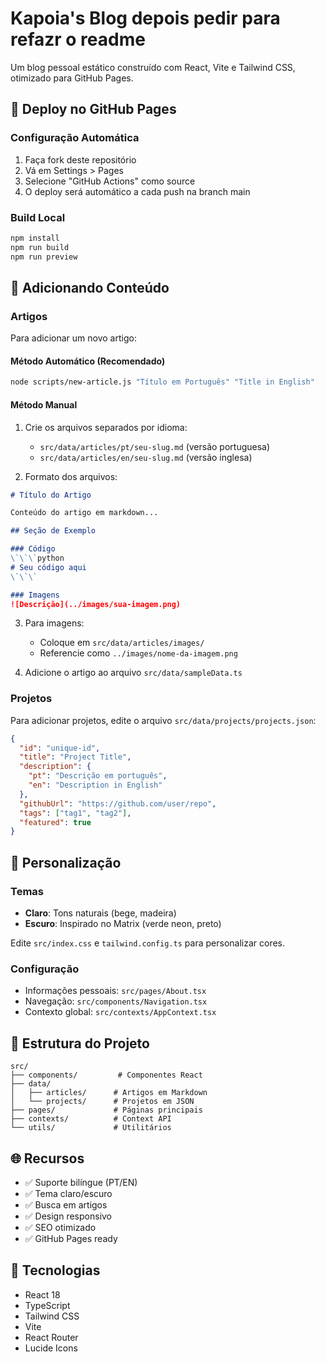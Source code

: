 # Kapoia's Blog depois pedir para refazr o readme

Um blog pessoal estático construído com React, Vite e Tailwind CSS, otimizado para GitHub Pages.

## 🚀 Deploy no GitHub Pages

### Configuração Automática
1. Faça fork deste repositório
2. Vá em Settings > Pages
3. Selecione "GitHub Actions" como source
4. O deploy será automático a cada push na branch main

### Build Local
```bash
npm install
npm run build
npm run preview
```

## 📝 Adicionando Conteúdo

### Artigos
Para adicionar um novo artigo:

#### Método Automático (Recomendado)
```bash
node scripts/new-article.js "Título em Português" "Title in English"
```

#### Método Manual
1. Crie os arquivos separados por idioma:
   - `src/data/articles/pt/seu-slug.md` (versão portuguesa)
   - `src/data/articles/en/seu-slug.md` (versão inglesa)

2. Formato dos arquivos:
```markdown
# Título do Artigo

Conteúdo do artigo em markdown...

## Seção de Exemplo

### Código
\`\`\`python
# Seu código aqui
\`\`\`

### Imagens
![Descrição](../images/sua-imagem.png)
```

3. Para imagens:
   - Coloque em `src/data/articles/images/`
   - Referencie como `../images/nome-da-imagem.png`

4. Adicione o artigo ao arquivo `src/data/sampleData.ts`

### Projetos
Para adicionar projetos, edite o arquivo `src/data/projects/projects.json`:

```json
{
  "id": "unique-id",
  "title": "Project Title", 
  "description": {
    "pt": "Descrição em português",
    "en": "Description in English"
  },
  "githubUrl": "https://github.com/user/repo",
  "tags": ["tag1", "tag2"],
  "featured": true
}
```

## 🎨 Personalização

### Temas
- **Claro**: Tons naturais (bege, madeira)
- **Escuro**: Inspirado no Matrix (verde neon, preto)

Edite `src/index.css` e `tailwind.config.ts` para personalizar cores.

### Configuração
- Informações pessoais: `src/pages/About.tsx`
- Navegação: `src/components/Navigation.tsx`
- Contexto global: `src/contexts/AppContext.tsx`

## 🔧 Estrutura do Projeto

```
src/
├── components/         # Componentes React
├── data/              
│   ├── articles/      # Artigos em Markdown
│   └── projects/      # Projetos em JSON
├── pages/             # Páginas principais
├── contexts/          # Context API
└── utils/             # Utilitários
```

## 🌐 Recursos

- ✅ Suporte bilíngue (PT/EN)
- ✅ Tema claro/escuro
- ✅ Busca em artigos
- ✅ Design responsivo
- ✅ SEO otimizado
- ✅ GitHub Pages ready

## 📱 Tecnologias

- React 18
- TypeScript  
- Tailwind CSS
- Vite
- React Router
- Lucide Icons

